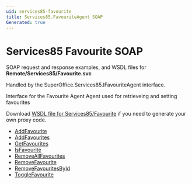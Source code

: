 ```yaml
---
uid: services85-favourite
title: Services85.FavouriteAgent SOAP
Generated: true
---
```


# Services85 Favourite SOAP

SOAP request and response examples, and WSDL files for **Remote/Services85/Favourite.svc**

Handled by the <see cref="T:SuperOffice.Services85.IFavouriteAgent">SuperOffice.Services85.IFavouriteAgent</see> interface.

Interface for the Favourite Agent
Agent used for retrieveing and setting favourites

Download [WSDL file for Services85/Favourite](../Services85-Favourite.md) if you need to generate your own proxy code.

* [AddFavourite](AddFavourite.md)
* [AddFavourites](AddFavourites.md)
* [GetFavourites](GetFavourites.md)
* [IsFavourite](IsFavourite.md)
* [RemoveAllFavourites](RemoveAllFavourites.md)
* [RemoveFavourite](RemoveFavourite.md)
* [RemoveFavouritesById](RemoveFavouritesById.md)
* [ToggleFavourite](ToggleFavourite.md)
